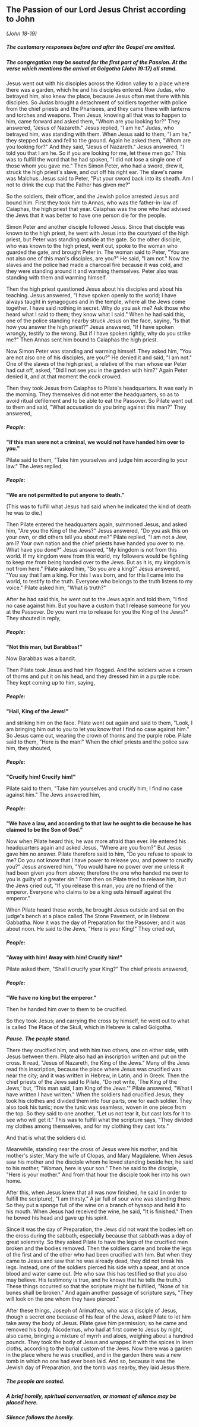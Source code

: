 ## The Passion of our Lord Jesus Christ according to John
_(John 18-19)_
##### The customary responses before and after the Gospel are omitted.
##### The congregation may be seated for the first part of the Passion. At the verse which mentions the arrival at Golgotha (John 19:17) all stand.

Jesus went out with his disciples across the Kidron valley to a place where there was a garden, which he and his disciples entered. Now Judas, who betrayed him, also knew the place, because Jesus often met there with his disciples. So Judas brought a detachment of soldiers together with police from the chief priests and the Pharisees, and they came there with lanterns and torches and weapons. Then Jesus, knowing all that was to happen to him, came forward and asked them, "Whom are you looking for?" They answered, "Jesus of Nazareth." Jesus replied, "I am he." Judas, who betrayed him, was standing with them. When Jesus said to them, "I am he," they stepped back and fell to the ground. Again he asked them, "Whom are you looking for?" And they said, "Jesus of Nazareth." Jesus answered, "I told you that I am he. So if you are looking for me, let these men go." This was to fulfill the word that he had spoken, "I did not lose a single one of those whom you gave me." Then Simon Peter, who had a sword, drew it, struck the high priest's slave, and cut off his right ear. The slave's name was Malchus. Jesus said to Peter, "Put your sword back into its sheath. Am I not to drink the cup that the Father has given me?"

So the soldiers, their officer, and the Jewish police arrested Jesus and bound him. First they took him to Annas, who was the father-in-law of Caiaphas, the high priest that year. Caiaphas was the one who had advised the Jews that it was better to have one person die for the people.

Simon Peter and another disciple followed Jesus. Since that disciple was known to the high priest, he went with Jesus into the courtyard of the high priest, but Peter was standing outside at the gate. So the other disciple, who was known to the high priest, went out, spoke to the woman who guarded the gate, and brought Peter in. The woman said to Peter, "You are not also one of this man's disciples, are you?" He said, "I am not." Now the slaves and the police had made a charcoal fire because it was cold, and they were standing around it and warming themselves. Peter also was standing with them and warming himself.

Then the high priest questioned Jesus about his disciples and about his teaching. Jesus answered, "I have spoken openly to the world; I have always taught in synagogues and in the temple, where all the Jews come together. I have said nothing in secret. Why do you ask me? Ask those who heard what I said to them; they know what I said." When he had said this, one of the police standing nearby struck Jesus on the face, saying, "Is that how you answer the high priest?" Jesus answered, "If I have spoken wrongly, testify to the wrong. But if I have spoken rightly, why do you strike me?" Then Annas sent him bound to Caiaphas the high priest.

Now Simon Peter was standing and warming himself. They asked him, "You are not also one of his disciples, are you?" He denied it and said, "I am not." One of the slaves of the high priest, a relative of the man whose ear Peter had cut off, asked, "Did I not see you in the garden with him?" Again Peter denied it, and at that moment the cock crowed.

Then they took Jesus from Caiaphas to Pilate's headquarters. It was early in the morning. They themselves did not enter the headquarters, so as to avoid ritual defilement and to be able to eat the Passover. So Pilate went out to them and said, "What accusation do you bring against this man?" They answered,

##### **People:**
**"If this man were not a criminal, we would not have handed him over to you."**

Pilate said to them, "Take him yourselves and judge him according to your law." The Jews replied,

##### **People:**

**"We are not permitted to put anyone to death."**

(This was to fulfill what Jesus had said when he indicated the kind of death he was to die.)

Then Pilate entered the headquarters again, summoned Jesus, and asked him, "Are you the King of the Jews?" Jesus answered, "Do you ask this on your own, or did others tell you about me?" Pilate replied, "I am not a Jew, am I? Your own nation and the chief priests have handed you over to me. What have you done?" Jesus answered, "My kingdom is not from this world. If my kingdom were from this world, my followers would be fighting to keep me from being handed over to the Jews. But as it is, my kingdom is not from here." Pilate asked him, "So you are a king?" Jesus answered, "You say that I am a king. For this I was born, and for this I came into the world, to testify to the truth. Everyone who belongs to the truth listens to my voice." Pilate asked him, "What is truth?"

After he had said this, he went out to the Jews again and told them, "I find no case against him. But you have a custom that I release someone for you at the Passover. Do you want me to release for you the King of the Jews?" They shouted in reply,

##### **People:**

**"Not this man, but Barabbas!"**

Now Barabbas was a bandit.

Then Pilate took Jesus and had him flogged. And the soldiers wove a crown of thorns and put it on his head, and they dressed him in a purple robe. They kept coming up to him, saying,

##### **People:**

**"Hail, King of the Jews!"**

and striking him on the face. Pilate went out again and said to them, "Look, I am bringing him out to you to let you know that I find no case against him." So Jesus came out, wearing the crown of thorns and the purple robe. Pilate said to them, "Here is the man!" When the chief priests and the police saw him, they shouted,

##### **People:**

**"Crucify him! Crucify him!"**

Pilate said to them, "Take him yourselves and crucify him; I find no case against him." The Jews answered him,

##### **People:**

**"We have a law, and according to that law he ought to die because he has claimed to be the Son of God."**



Now when Pilate heard this, he was more afraid than ever. He entered his headquarters again and asked Jesus, "Where are you from?" But Jesus gave him no answer. Pilate therefore said to him, "Do you refuse to speak to me? Do you not know that I have power to release you, and power to crucify you?" Jesus answered him, "You would have no power over me unless it had been given you from above; therefore the one who handed me over to you is guilty of a greater sin." From then on Pilate tried to release him, but the Jews cried out, "If you release this man, you are no friend of the emperor. Everyone who claims to be a king sets himself against the emperor."

When Pilate heard these words, he brought Jesus outside and sat on the judge's bench at a place called The Stone Pavement, or in Hebrew Gabbatha. Now it was the day of Preparation for the Passover; and it was about noon. He said to the Jews, "Here is your King!" They cried out,

##### **People:**

**"Away with him! Away with him! Crucify him!"**

Pilate asked them, "Shall I crucify your King?" The chief priests answered,

##### **People:**

**"We have no king but the emperor."**

Then he handed him over to them to be crucified.

So they took Jesus; and carrying the cross by himself, he went out to what is called The Place of the Skull, which in Hebrew is called Golgotha.

_**Pause. The people stand.**_

There they crucified him, and with him two others, one on either side, with Jesus between them. Pilate also had an inscription written and put on the cross. It read, "Jesus of Nazareth, the King of the Jews." Many of the Jews read this inscription, because the place where Jesus was crucified was near the city; and it was written in Hebrew, in Latin, and in Greek. Then the chief priests of the Jews said to Pilate, "Do not write, 'The King of the Jews,' but, 'This man said, I am King of the Jews.'" Pilate answered, "What I have written I have written." When the soldiers had crucified Jesus, they took his clothes and divided them into four parts, one for each soldier. They also took his tunic; now the tunic was seamless, woven in one piece from the top. So they said to one another, "Let us not tear it, but cast lots for it to see who will get it." This was to fulfill what the scripture says,
"They divided my clothes among themselves,
and for my clothing they cast lots."

And that is what the soldiers did.

Meanwhile, standing near the cross of Jesus were his mother, and his mother's sister, Mary the wife of Clopas, and Mary Magdalene. When Jesus saw his mother and the disciple whom he loved standing beside her, he said to his mother, "Woman, here is your son." Then he said to the disciple, "Here is your mother." And from that hour the disciple took her into his own home.

After this, when Jesus knew that all was now finished, he said (in order to fulfill the scripture), "I am thirsty." A jar full of sour wine was standing there. So they put a sponge full of the wine on a branch of hyssop and held it to his mouth. When Jesus had received the wine, he said, "It is finished." Then he bowed his head and gave up his spirit.

Since it was the day of Preparation, the Jews did not want the bodies left on the cross during the sabbath, especially because that sabbath was a day of great solemnity. So they asked Pilate to have the legs of the crucified men broken and the bodies removed. Then the soldiers came and broke the legs of the first and of the other who had been crucified with him. But when they came to Jesus and saw that he was already dead, they did not break his legs. Instead, one of the soldiers pierced his side with a spear, and at once blood and water came out. (He who saw this has testified so that you also may believe. His testimony is true, and he knows that he tells the truth.) These things occurred so that the scripture might be fulfilled, "None of his bones shall be broken." And again another passage of scripture says, "They will look on the one whom they have pierced."

After these things, Joseph of Arimathea, who was a disciple of Jesus, though a secret one because of his fear of the Jews, asked Pilate to let him take away the body of Jesus. Pilate gave him permission; so he came and removed his body. Nicodemus, who had at first come to Jesus by night, also came, bringing a mixture of myrrh and aloes, weighing about a hundred pounds. They took the body of Jesus and wrapped it with the spices in linen cloths, according to the burial custom of the Jews. Now there was a garden in the place where he was crucified, and in the garden there was a new tomb in which no one had ever been laid. And so, because it was the Jewish day of Preparation, and the tomb was nearby, they laid Jesus there.

##### The people are seated.
##### A brief homily, spiritual conversation, or moment of silence may be placed here.
##### Silence follows the homily.
